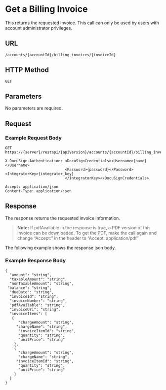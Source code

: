 # Get a Billing Invoice

This returns the requested invoice. This call can only be used by users with account administrator privileges.

## URL

    /accounts/{accountId}/billing_invoices/{invoiceId}

## HTTP Method

    GET

## Parameters

No parameters are required.

## Request

### Example Request Body

    GET https://{server}/restapi/{apiVersion}/accounts/{accountId}/billing_invoices/{invoiceId}
    
    X-DocuSign-Authentication: <DocuSignCredentials><Username>{name}</Username>
                               <Password>{password}</Password><IntegratorKey>{integrator_key}
                               </IntegratorKey></DocuSignCredentials>
    
    Accept: application/json
    Content-Type: application/json

## Response

The response returns the requested invoice information.

>**Note:**  If pdfAvailable in the response is true, a PDF version of this invoice can be downloaded.
>To get the PDF, make the call again and change “Accept:” in the header to “Accept: application/pdf”

The following example shows the response json body.

### Example Response Body

    {
      "amount": "string",
      "taxableAmount": "string",
      "nonTaxableAmount": "string",
     "balance": "string",
      "dueDate": "string",
      "invoiceId": "string",
      "invoiceNumber": "string",
      "pdfAvailable": "string",
      "invoiceUri": "string",
      "invoiceItems": [
       {
          "chargeAmount": "string",
         "chargeName": "string",
          "invoiceItemId": "string",
          "quantity": "string",
          "unitPrice": "string"
        },
        {
          "chargeAmount": "string",
          "chargeName": "string",
         "invoiceItemId": "string",
          "quantity": "string",
          "unitPrice": "string"
        }
      ]
    }

